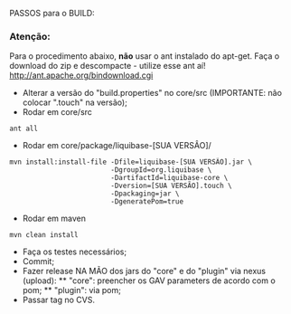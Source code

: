 PASSOS para o BUILD:

### Atenção: 

Para o procedimento abaixo, **não** usar o ant instalado do apt-get.
Faça o download do zip e descompacte - utilize esse ant aí!
http://ant.apache.org/bindownload.cgi

* Alterar a versão do "build.properties" no core/src (IMPORTANTE: não colocar ".touch" na versão);
* Rodar em core/src 

```shell
ant all
```

* Rodar em core/package/liquibase-[SUA VERSÂO]/ 

```shell
mvn install:install-file -Dfile=liquibase-[SUA VERSÃO].jar \
	                     -DgroupId=org.liquibase \
	                     -DartifactId=liquibase-core \
	                     -Dversion=[SUA VERSÃO].touch \
	                     -Dpackaging=jar \
	                     -DgeneratePom=true
```

* Rodar em maven 

```shell
mvn clean install
```

* Faça os testes necessários;
* Commit;
* Fazer release NA MÃO dos jars do "core" e do "plugin" via nexus (upload):
** "core": preencher os GAV parameters de acordo com o pom;
** "plugin": via pom;
* Passar tag no CVS.
